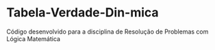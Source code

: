 # Tabela-Verdade-Din-mica
Código desenvolvido para a disciplina de Resolução de Problemas com Lógica Matemática
